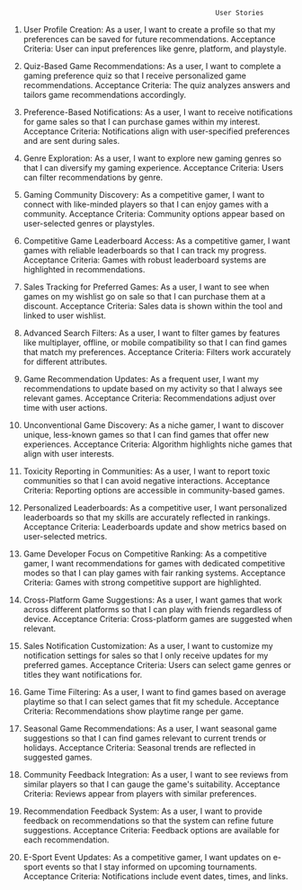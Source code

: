                                                        User Stories

1. User Profile Creation:
As a user, I want to create a profile so that my preferences can be saved for future recommendations.
Acceptance Criteria: User can input preferences like genre, platform, and playstyle.

2. Quiz-Based Game Recommendations:
As a user, I want to complete a gaming preference quiz so that I receive personalized game recommendations.
Acceptance Criteria: The quiz analyzes answers and tailors game recommendations accordingly.

3. Preference-Based Notifications:
As a user, I want to receive notifications for game sales so that I can purchase games within my interest.
Acceptance Criteria: Notifications align with user-specified preferences and are sent during sales.

4. Genre Exploration:
As a user, I want to explore new gaming genres so that I can diversify my gaming experience.
Acceptance Criteria: Users can filter recommendations by genre.

5. Gaming Community Discovery:
As a competitive gamer, I want to connect with like-minded players so that I can enjoy games with a community.
Acceptance Criteria: Community options appear based on user-selected genres or playstyles.

6. Competitive Game Leaderboard Access:
As a competitive gamer, I want games with reliable leaderboards so that I can track my progress.
Acceptance Criteria: Games with robust leaderboard systems are highlighted in recommendations.

7. Sales Tracking for Preferred Games:
As a user, I want to see when games on my wishlist go on sale so that I can purchase them at a discount.
Acceptance Criteria: Sales data is shown within the tool and linked to user wishlist.

8. Advanced Search Filters:
As a user, I want to filter games by features like multiplayer, offline, or mobile compatibility so that I can find games that match my preferences.
Acceptance Criteria: Filters work accurately for different attributes.

9. Game Recommendation Updates:
As a frequent user, I want my recommendations to update based on my activity so that I always see relevant games.
Acceptance Criteria: Recommendations adjust over time with user actions.

10. Unconventional Game Discovery:
As a niche gamer, I want to discover unique, less-known games so that I can find games that offer new experiences.
Acceptance Criteria: Algorithm highlights niche games that align with user interests.

11. Toxicity Reporting in Communities:
As a user, I want to report toxic communities so that I can avoid negative interactions.
Acceptance Criteria: Reporting options are accessible in community-based games.

12. Personalized Leaderboards:
As a competitive user, I want personalized leaderboards so that my skills are accurately reflected in rankings.
Acceptance Criteria: Leaderboards update and show metrics based on user-selected metrics.

13. Game Developer Focus on Competitive Ranking:
As a competitive gamer, I want recommendations for games with dedicated competitive modes so that I can play games with fair ranking systems.
Acceptance Criteria: Games with strong competitive support are highlighted.

14. Cross-Platform Game Suggestions:
As a user, I want games that work across different platforms so that I can play with friends regardless of device.
Acceptance Criteria: Cross-platform games are suggested when relevant.

15. Sales Notification Customization:
As a user, I want to customize my notification settings for sales so that I only receive updates for my preferred games.
Acceptance Criteria: Users can select game genres or titles they want notifications for.

16. Game Time Filtering:
As a user, I want to find games based on average playtime so that I can select games that fit my schedule.
Acceptance Criteria: Recommendations show playtime range per game.

17. Seasonal Game Recommendations:
As a user, I want seasonal game suggestions so that I can find games relevant to current trends or holidays.
Acceptance Criteria: Seasonal trends are reflected in suggested games.

18. Community Feedback Integration:
As a user, I want to see reviews from similar players so that I can gauge the game's suitability.
Acceptance Criteria: Reviews appear from players with similar preferences.

19. Recommendation Feedback System:
As a user, I want to provide feedback on recommendations so that the system can refine future suggestions.
Acceptance Criteria: Feedback options are available for each recommendation.

20. E-Sport Event Updates:
As a competitive gamer, I want updates on e-sport events so that I stay informed on upcoming tournaments.
Acceptance Criteria: Notifications include event dates, times, and links.
